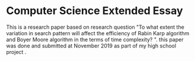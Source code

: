 # Computer Science Extended Essay
This is a research paper based on research question "To what extent the variation in search pattern will affect the efficiency of Rabin Karp algorithm and Boyer Moore algorithm in the terms of time complexity? ".
this paper was done and submitted at November 2019 as part of my high school project . 
